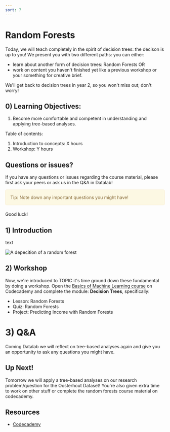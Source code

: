 ```yaml
---
sort: 7
---
```


# Random Forests
Today, we will teach completely in the spirit of decision trees: the decison is up to you! We present you with two different paths: you can either:
- learn about another form of decision trees: Random Forests
OR
- work on content you haven't finished yet like a previous workshop or your something for creative brief.

We'll get back to decision trees in year 2, so you won't miss out; don't worry!

## 0) Learning Objectives:
1. Become more comfortable and competent in understanding and applying tree-based analyses.

Table of contents:
1. Introduction to concepts: X hours
2. Workshop: Y hours


## Questions or issues?
If you have any questions or issues regarding the course material, please first ask your peers or ask us in the Q&A in Datalab!

<div style="padding: 15px; border: 1px solid transparent; border-color: transparent; margin-bottom: 20px; border-radius: 4px; color: #8a6d3b;; background-color: #fcf8e3; border-color: #faebcc;">
Tip: Note down any important questions you might have!
 </div>


Good luck!


## 1) Introduction
text

![A depecition of a random forest](https://static.wikia.nocookie.net/lotr/images/0/01/Huorns1.JPG)

## 2) Workshop
Now, we're introduced to TOPIC it's time ground down these fundamental by doing a workshop. Open the [Basics of Machine Learning course](https://www.codecademy.com/learn/machine-learning) on Codecademy and complete the module: **Decision Trees**, specifically:
- Lesson: Random Forests
- Quiz: Random Forests
- Project: Predicting Income with Random Forests



# 3) Q&A
Coming Datalab we will reflect on tree-based analyses again and give you an opportunity to ask any questions you might have.


## Up Next!
Tomorrow we will apply a tree-based analyses on our research problem/question for the Oosterhout Dataset! You're also given extra time to work on other stuff or complete the random forests course material on codecademy.

## Resources
- [Codecademy](https://www.codecademy.com/learn/machine-learning)
